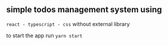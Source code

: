 ## simple todos management system using

`react - typescript - css` without external library

to start the app run `yarn start`
